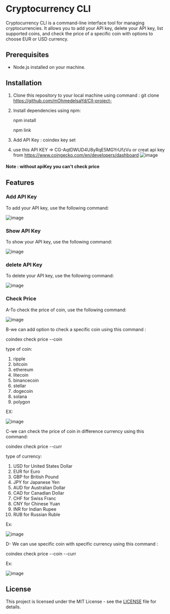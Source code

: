 # Cryptocurrency CLI

Cryptocurrency CLI is a command-line interface tool for managing cryptocurrencies. It allows you to add your API key, delete your API key, list supported coins, and check the price of a specific coin with options to choose EUR or USD currency.

## Prerequisites

- Node.js installed on your machine.

## Installation

1. Clone this repository to your local machine using command :   git clone https://github.com/mOhmedelsaYd/ClI-project-
2. Install dependencies using npm:

    npm install
   
    npm link
4. Add API Key :  coindex key set
5. use this API KEY  =>       	CG-AqtDWUD4U8yRqE5MGYrUfzVu              or    creat api key from  https://www.coingecko.com/en/developers/dashboard
   ![image](https://github.com/mOhmedelsaYd/ClI-project-/assets/114439989/cc774552-dcc2-4981-8fc8-5cdc3d1b5b5c)


#### Note : without apiKey you can't check price 

## Features

### Add API Key
To add your API key, use the following command:  

![image](https://github.com/mOhmedelsaYd/ClI-project-/assets/114439989/6341c3b9-3fda-4bce-a8ad-49e4994e7f67)


### Show API Key
To show your API key, use the following command: 

![image](https://github.com/mOhmedelsaYd/ClI-project-/assets/114439989/fe3df17e-4523-4c86-a58e-757f757af20d)


### delete API Key
To delete your API key, use the following command:

![image](https://github.com/mOhmedelsaYd/ClI-project-/assets/114439989/5cac19d5-2e89-4d86-a7ce-58cac5a84f95)


### Check Price
A-To check the price of coin, use the following command:

![image](https://github.com/mOhmedelsaYd/ClI-project-/assets/114439989/7d2000e2-8031-41b0-b798-c4c6a0b3962d)

B-we can add option to check a specific coin using this command : 

coindex check price --coin <name of coin>   

type of coin:

1. ripple
2. bitcoin
3. ethereum
4. litecoin 
5. binancecoin 
6. stellar 
7. dogecoin 
8. solana 
9. polygon 



EX: 


![image](https://github.com/mOhmedelsaYd/ClI-project-/assets/114439989/2ba62bf9-8a8a-445e-a57f-87369f541feb)





C-we can check the price of coin in difference currency using this command: 

coindex check price --curr <name of curr>


type of currency:

1. USD for United States Dollar
2. EUR for Euro
3. GBP for British Pound
4. JPY for Japanese Yen
5. AUD for Australian Dollar
6. CAD for Canadian Dollar
7. CHF for Swiss Franc
8. CNY for Chinese Yuan
9. INR for Indian Rupee
10. RUB for Russian Ruble


Ex: 

![image](https://github.com/mOhmedelsaYd/ClI-project-/assets/114439989/7b758edb-9a61-4e51-89c4-f9628c46fd46)


D- We can use specific coin with specific currency using this command :

coindex check price --coin <name of coin>  --curr <name of curr>

Ex: 

![image](https://github.com/mOhmedelsaYd/ClI-project-/assets/114439989/27feb41d-d94b-42d5-85a7-85b45d8ba318)



## License

This project is licensed under the MIT License - see the [LICENSE](LICENSE) file for details.






